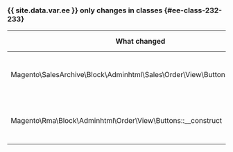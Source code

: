 ### {{ site.data.var.ee }} only changes in classes {#ee-class-232-233}

| What changed | How it changed |
| --- | --- |
| Magento\SalesArchive\Block\Adminhtml\Sales\Order\View\Buttons::\_\_construct | [public] Method parameter typing changed. |
| Magento\Rma\Block\Adminhtml\Order\View\Buttons::\_\_construct | [public] Method parameter typing changed. |
